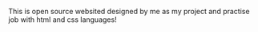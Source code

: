This is open source websited designed by me as my project and practise job with html and css languages!
